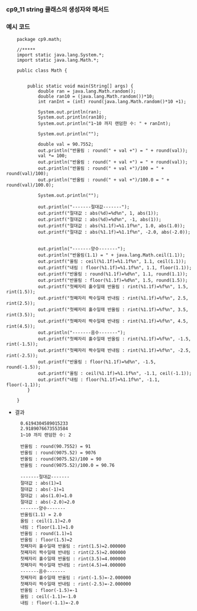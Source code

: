 ### cp9_11 string 클래스의 생성자와 메서드

### 예시 코드

        package cp9.math;

        //*****
        import static java.lang.System.*;
        import static java.lang.Math.*;

        public class Math {


            public static void main(String[] args) {
                double ran = java.lang.Math.random();
                double ran10 = (java.lang.Math.random())*10;
                int ranInt = (int) round(java.lang.Math.random()*10 +1);

                System.out.println(ran);
                System.out.println(ran10);
                System.out.println("1~10 까지 랜덤한 수: " + ranInt);

                System.out.println("");

                double val = 90.7552;
                out.println("반올림 : round(" + val +") = " + round(val));
                val *= 100;
                out.println("반올림 : round(" + val +") = " + round(val));
                out.println("반올림 : round(" + val +")/100 = " + round(val)/100);
                out.println("반올림 : round(" + val +")/100.0 = " + round(val)/100.0);

                System.out.println("");

                out.println("-------절대값-------");
                out.printf("절대값 : abs(%d)=%d%n", 1, abs(1));
                out.printf("절대값 : abs(%d)=%d%n", -1, abs(1));
                out.printf("절대값 : abs(%1.1f)=%1.1f%n", 1.0, abs(1.0));
                out.printf("절대값 : abs(%1.1f)=%1.1f%n", -2.0, abs(-2.0));


                out.println("-------양수-------");
                out.println("반올림(1.1) = " + java.lang.Math.ceil(1.1));
                out.printf("올림 : ceil(%1.1f)=%1.1f%n", 1.1, ceil(1.1));
                out.printf("내림 : floor(%1.1f)=%1.1f%n", 1.1, floor(1.1));
                out.printf("반올림 : round(%1.1f)=%d%n", 1.1, round(1.1));
                out.printf("반올림 : floor(%1.1f)=%d%n", 1.5, round(1.5));
                out.printf("첫째자리 홀수일때 반올림 : rint(%1.1f)=%f%n", 1.5, rint(1.5));
                out.printf("첫째자리 짝수일때 반내림 : rint(%1.1f)=%f%n", 2.5, rint(2.5));
                out.printf("첫째자리 홀수일때 반올림 : rint(%1.1f)=%f%n", 3.5, rint(3.5));
                out.printf("첫째자리 짝수일때 반내림 : rint(%1.1f)=%f%n", 4.5, rint(4.5));
                out.println("-------음수-------");
                out.printf("첫째자리 홀수일때 반올림 : rint(%1.1f)=%f%n", -1.5, rint(-1.5));
                out.printf("첫째자리 짝수일때 반내림 : rint(%1.1f)=%f%n", -2.5, rint(-2.5));
                out.printf("반올림 : floor(%1.1f)=%d%n", -1.5, round(-1.5));
                out.printf("올림 : ceil(%1.1f)=%1.1f%n", -1.1, ceil(-1.1));
                out.printf("내림 : floor(%1.1f)=%1.1f%n", -1.1, floor(-1.1));
            }

        }

- 결과

        0.6194304589015233
        2.9189076673553584
        1~10 까지 랜덤한 수: 2

        반올림 : round(90.7552) = 91
        반올림 : round(9075.52) = 9076
        반올림 : round(9075.52)/100 = 90
        반올림 : round(9075.52)/100.0 = 90.76

        -------절대값-------
        절대값 : abs(1)=1
        절대값 : abs(-1)=1
        절대값 : abs(1.0)=1.0
        절대값 : abs(-2.0)=2.0
        -------양수-------
        반올림(1.1) = 2.0
        올림 : ceil(1.1)=2.0
        내림 : floor(1.1)=1.0
        반올림 : round(1.1)=1
        반올림 : floor(1.5)=2
        첫째자리 홀수일때 반올림 : rint(1.5)=2.000000
        첫째자리 짝수일때 반내림 : rint(2.5)=2.000000
        첫째자리 홀수일때 반올림 : rint(3.5)=4.000000
        첫째자리 짝수일때 반내림 : rint(4.5)=4.000000
        -------음수-------
        첫째자리 홀수일때 반올림 : rint(-1.5)=-2.000000
        첫째자리 짝수일때 반내림 : rint(-2.5)=-2.000000
        반올림 : floor(-1.5)=-1
        올림 : ceil(-1.1)=-1.0
        내림 : floor(-1.1)=-2.0
